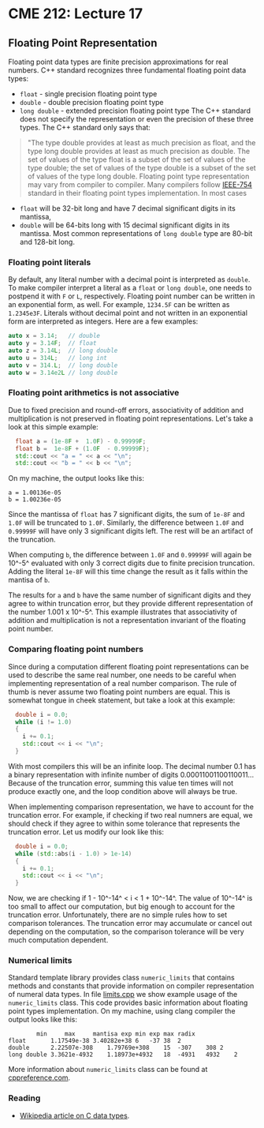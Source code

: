 # CME 212: Lecture 17

## Floating Point Representation ##

Floating point data types are finite precision approximations
for real numbers. C++ standard recognizes three fundamental floating
point data types:
* `float` - single precision floating point type
* `double` - double precision floating point type
* `long double` - extended precision floating point type
The C++ standard does not specify the representation or even
the precision of these three types. The C++ standard only says that:
> "The type double provides at least as much precision as float, and the 
> type long double provides at least as much precision as double. The set
> of values of the type float is a subset of the set of values of the type
> double; the set of values of the type double is a subset of the set of
> values of the type long double.
Floating point type representation may vary from compiler to compiler.
Many compilers follow [IEEE-754](http://grouper.ieee.org/groups/754/index.html)
standard in their floating point types implementation. In most cases
* `float` will be 32-bit long and have 7 decimal significant digits in its mantissa,
* `double` will be 64-bits long with 15 decimal significant digits in its mantissa.
Most common representations of `long double` type are 80-bit and 128-bit long.

### Floating point literals ###

By default, any literal number with a decimal point is interpreted as `double`.
To make compiler interpret a literal as a `float` or `long double`, one needs to
postpend it with `F` or `L`, respectively. Floating point number can be written
in an exponential form, as well. For example, `1234.5F` can be written as
`1.2345e3F`. Literals without decimal point and not written in an exponential
form are interpreted as integers. Here are a few examples:
```c++
auto x = 3.14;   // double
auto y = 3.14F;  // float
auto z = 3.14L;  // long double
auto u = 314L;   // long int
auto v = 314.L;  // long double
auto w = 3.14e2L // long double
```

### Floating point arithmetics is not associative ###

Due to fixed precision and round-off errors, associativity of 
addition and multiplication is not preserved in floating point
representations. Let's take a look at this simple example:
```c++
  float a = (1e-8F +  1.0F) - 0.99999F;
  float b =  1e-8F + (1.0F  - 0.99999F);
  std::cout << "a = " << a << "\n";
  std::cout << "b = " << b << "\n";
```  
On my machine, the output looks like this:
```
a = 1.00136e-05
b = 1.00236e-05
```
Since the mantissa of `float` has 7 significant digits, the sum of `1e-8F` and
`1.0F` will be truncated to `1.0F`. Similarly, the difference between
`1.0F` and `0.99999F` will have only 3 significant digits left. The rest will
be an artifact of the truncation.

When computing `b`, the difference between `1.0F` and `0.99999F` will again be
10^-5^ evaluated with only 3 correct digits due to finite precision truncation.
Adding the literal `1e-8F` will this time change the result as it falls within
the mantisa of `b`.

The results for `a` and `b` have the same number of significant digits and
they agree to within truncation error, but they provide different
representation of the number 1.001 x 10^-5^. This example illustrates that
associativity of addition and multiplication is not a representation invariant
of the floating point number.

### Comparing floating point numbers ###

Since during a computation different floating point representations can be used
to describe the same real number, one needs to be careful when implementing
representation of a real number comparison. The rule of thumb is never assume two
floating point numbers are equal. This is somewhat tongue in cheek statement,
but take a look at this example:
```c++
  double i = 0.0;
  while (i != 1.0)
  {
    i += 0.1;
    std::cout << i << "\n";
  }
```
With most compilers this will be an infinite loop. The decimal number 0.1
has a binary representation with infinite number of digits 0.00011001100110011...
Because of the truncation error, summing this value ten times will not produce
exactly one, and the loop condition above will always be true.

When implementing comparison representation, we have to account for the truncation
error. For example, if checking if two real numners are equal, we should check
if they agree to within some tolerance that represents the truncation error.
Let us modify our look like this:
```c++
  double i = 0.0;
  while (std::abs(i - 1.0) > 1e-14)
  {
    i += 0.1;
    std::cout << i << "\n";
  }
```
Now, we are checking if 1 - 10^-14^ < i < 1 + 10^-14^. The value of
10^-14^ is too small to affect our computation, but big enough to
account for the truncation error. Unfortunately, there are no simple
rules how to set comparison tolerances. The truncation error may accumulate
or cancel out depending on the computation, so the comparison tolerance will
be very much computation dependent. 


### Numerical limits ###

Standard template library provides class `numeric_limits` that contains
methods and constants that provide information on compiler representation
of numeral data types. 
In file [limits.cpp](src/limits.cpp) we show example usage of the
`numeric_limits` class. This code provides basic information about
floating point types implementation. On my machine, using clang compiler
the output looks like this:
```
		min		max		mantisa	exp min	exp max	radix
float		1.17549e-38	3.40282e+38	6	-37	38	2
double		2.22507e-308	1.79769e+308	15	-307	308	2
long double	3.3621e-4932	1.18973e+4932	18	-4931	4932	2
```
More information about `numeric_limits` class can be found at
[cppreference.com](http://en.cppreference.com/w/cpp/types/numeric_limits).


### Reading ###


* [Wikipedia article on C data types](https://en.wikipedia.org/wiki/C_data_types).
